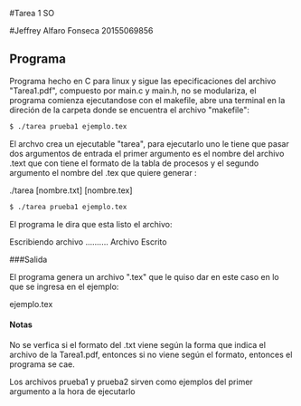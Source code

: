 #Tarea 1 SO

#Jeffrey Alfaro Fonseca 20155069856

## Programa
Programa hecho en C para linux y sigue las epecificaciones del archivo "Tarea1.pdf", compuesto por main.c y main.h, no se modulariza, el programa comienza ejecutandose
con el makefile, abre una terminal en la direción de la carpeta donde se encuentra el archivo "makefile":


```sh
$ ./tarea prueba1 ejemplo.tex
```
El archvo crea un ejecutable "tarea", para ejecutarlo uno le tiene que pasar dos argumentos de entrada
el primer argumento es el nombre del archivo .text que con tiene el formato de la tabla de procesos y el
segundo argumento el nombre del .tex que quiere generar :

./tarea [nombre.txt] [nombre.tex]

```sh
$ ./tarea prueba1 ejemplo.tex
```
El programa le dira que esta listo el archivo:

Escribiendo archivo ..........
Archivo Escrito

###Salida

El programa genera un archivo ".tex" que le quiso dar en este caso en lo que se ingresa en el ejemplo:

ejemplo.tex

#### Notas

No se verfica si el formato del .txt viene según la forma que indica el archivo de la Tarea1.pdf, entonces si no viene
según el formato, entonces el programa se cae.

Los archivos prueba1 y prueba2 sirven como ejemplos del primer argumento a la hora de ejecutarlo
